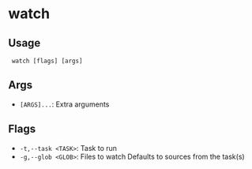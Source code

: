 #  watch
## Usage
```
 watch [flags] [args]
```
## Args
- `[ARGS]...`: Extra arguments
## Flags
- `-t,--task <TASK>`: Task to run
- `-g,--glob <GLOB>`: Files to watch
Defaults to sources from the task(s)
